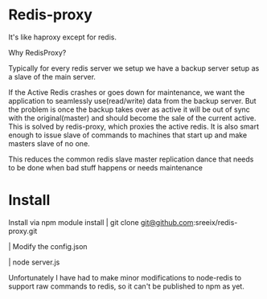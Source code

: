 Redis-proxy
=============

It's like haproxy except for redis. 


Why RedisProxy?

Typically for every redis server we setup we have a backup server setup as a slave of the main server. 

If the Active Redis crashes or goes down for maintenance, we want the application to seamlessly use(read/write) data from the backup server. But the problem is once the backup takes over as active it will be out of sync with the original(master) and should become the sale of the current active. This is solved by redis-proxy, which proxies the active redis. It is also smart enough to issue slave of commands to machines that start up and make masters slave of no one. 

This reduces the common redis slave master replication dance that needs to be done when bad stuff happens or needs maintenance


Install
=========

Install via npm module install
 | git clone git@github.com:sreeix/redis-proxy.git
 
 | Modify the config.json
 
 | node server.js
 
 
 Unfortunately I have had to make minor modifications to node-redis to support raw commands to redis, so it can't be published to npm as yet.



